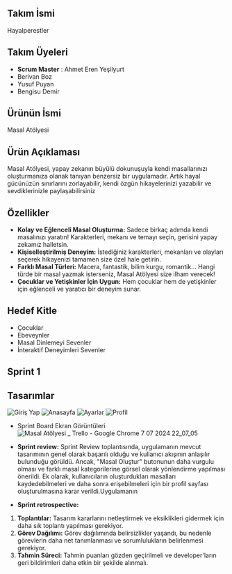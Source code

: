 ## Takım İsmi
Hayalperestler

## Takım Üyeleri
* **Scrum Master** : Ahmet Eren Yeşilyurt
* Berivan Boz
* Yusuf Puyan
* Bengisu Demir




## Ürünün İsmi
Masal Atölyesi
## Ürün Açıklaması
Masal Atölyesi, yapay zekanın büyülü dokunuşuyla kendi masallarınızı oluşturmanıza olanak tanıyan benzersiz bir uygulamadır. Artık hayal gücünüzün sınırlarını zorlayabilir, kendi özgün hikayelerinizi yazabilir ve sevdiklerinizle paylaşabilirsiniz

## Özellikler

* **Kolay ve Eğlenceli Masal Oluşturma:** Sadece birkaç adımda kendi masalınızı yaratın! Karakterleri, mekanı ve temayı seçin, gerisini yapay zekamız halletsin.
* **Kişiselleştirilmiş Deneyim:** İstediğiniz karakterleri, mekanları ve olayları seçerek hikayenizi tamamen size özel hale getirin.
* **Farklı Masal Türleri:** Macera, fantastik, bilim kurgu, romantik... Hangi türde bir masal yazmak isterseniz, Masal Atölyesi size ilham verecek!
* **Çocuklar ve Yetişkinler İçin Uygun:** Hem çocuklar hem de yetişkinler için eğlenceli ve yaratıcı bir deneyim sunar.

## Hedef Kitle
* Çocuklar
* Ebeveynler
* Masal Dinlemeyi Sevenler
* İnteraktif Deneyimleri Sevenler

## Sprint 1

## Tasarımlar

![Giriş Yap](https://github.com/yesilyurtahmeteren/38-flutterBootCamp/assets/116821250/8a94aa53-9aa5-42cb-9e3a-aa7217495533) ![Anasayfa](https://github.com/yesilyurtahmeteren/38-flutterBootCamp/assets/116821250/c14bfef6-50cd-4ad7-8883-32f5064f4eb9) ![Ayarlar](https://github.com/yesilyurtahmeteren/38-flutterBootCamp/assets/116821250/ce5fc1a7-0c48-49e7-946e-c2740aa5c596) ![Profil](https://github.com/yesilyurtahmeteren/38-flutterBootCamp/assets/116821250/107a399b-48f5-4650-b7a5-2ca716e92fab)

* Sprint Board Ekran Görüntüleri
![Masal Atölyesi _ Trello - Google Chrome 7 07 2024 22_07_05](https://github.com/yesilyurtahmeteren/38-flutterBootCamp/assets/116821250/488db378-64ab-414e-a1e4-a2e67e9b67f8)

* **Sprint review:**
Sprint Review toplantısında, uygulamanın mevcut tasarımının genel olarak başarılı olduğu ve kullanıcı akışının anlaşılır bulunduğu görüldü. Ancak, "Masal Oluştur" butonunun daha vurgulu olması ve farklı masal kategorilerine görsel olarak yönlendirme yapılması önerildi. Ek olarak, kullanıcıların oluşturdukları masalları kaydedebilmeleri ve daha sonra erişebilmeleri için bir profil sayfası oluşturulmasına karar verildi.Uygulamanın 

* **Sprint retrospective:**
1. **Toplantılar:** Tasarım kararlarını netleştirmek ve eksiklikleri gidermek için daha sık toplantı yapılması gerekiyor.
2. **Görev Dağılımı:** Görev dağılımında belirsizlikler yaşandı, bu nedenle görevlerin daha net tanımlanması ve sorumlulukların belirlenmesi gerekiyor.
3. **Tahmin Süreci:** Tahmin puanları gözden geçirilmeli ve developer'ların geri bildirimleri daha etkin bir şekilde alınmalı.










